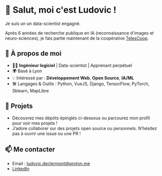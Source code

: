 # 👋 Salut, moi c'est Ludovic !

Je suis un un data-scientist engagné.  

Après 6 années de recherche publique en IA (reconnaissance d'images et neuro-sciences), je fais partie maintenant de la coopérative [TelesCoop](https://telescoop.fr).

## 🚀 À propos de moi

- 🧑‍💻 **Ingénieur logiciel** | Data-scientist | Apprenant perpétuel
- 🌍 Basé à Lyon
- 💡 Intéressé par : **Développement Web**, **Open Source**, **IA/ML**
- 🛠️ Langages & Outils : Python, VueJS, Django, TensorFlow, PyTorch, Sklearn, MapLibre

## 📝 Projets

- Découvrez mes dépôts épinglés ci-dessous ou parcourez mon profil pour voir mes projets !
- J’adore collaborer sur des projets open source ou personnels. N’hésitez pas à ouvrir une issue ou une PR !

## 📫 Me contacter

- Email : ludovic.declermont@proton.me
- [LinkedIn](https://www.linkedin.com/in/ludovic-de-clermont-6142b792/)
